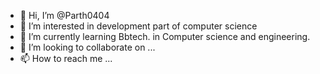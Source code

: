 - 👋 Hi, I’m @Parth0404
- 👀 I’m interested in development part of computer science
- 🌱 I’m currently learning Bbtech. in Computer science and engineering.
- 💞️ I’m looking to collaborate on ...
- 📫 How to reach me ...

<!---
Parth0404/Parth0404 is a ✨ special ✨ repository because its `README.md` (this file) appears on your GitHub profile.
You can click the Preview link to take a look at your changes.
--->
